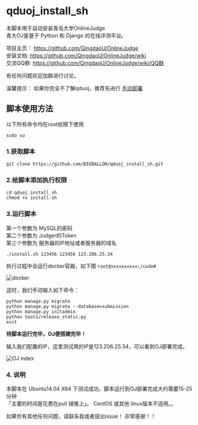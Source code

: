 # qduoj_install_sh

本脚本用于自动安装青岛大学OnlineJudge  
青大OJ是基于 Python 和 Django 的在线评测平台。  

项目主页： https://github.com/QingdaoU/OnlineJudge  
安装文档: https://github.com/QingdaoU/OnlineJudge/wiki  
交流QQ群: https://github.com/QingdaoU/OnlineJudge/wiki/QQ群  

有任何问题欢迎加群进行讨论。  

温馨提示： 如果你完全不了解qduoj，推荐先进行 [手动部署][1]


## 脚本使用方法

以下所有命令均在root权限下使用

```
sudo su
```

### 1.获取脚本

```
git clone https://github.com/BIGBALLON/qduoj_install_sh.git
```

### 2.给脚本添加执行权限

```
cd qduoj_install_sh
chmod +x install.sh
```

### 3.运行脚本

第一个参数为 MySQL的密码  
第二个参数为 Judger的Token  
第三个参数为 服务器的IP地址或者服务器的域名  

```
./install.sh 123456 123456 123.206.25.34
```

执行过程中会运行docker容器，如下图 ``root@xxxxxxxxxx:/code#``

![docker][2]

这时，我们手动输入如下命令：

```
python manage.py migrate
python manage.py migrate --database=submission
python manage.py initadmin
python tools/release_static.py
exit
```

**待脚本运行完毕，OJ便搭建完毕！**

输入我们配置的IP，这里测试用的IP是123.206.25.34，可以看到OJ部署完成。  

![OJ index][3]

### 4. 说明

本脚本在 Ubuntu14.04 X64 下测试成功，脚本运行到OJ部署完成大约需要15-25分钟  
「主要的时间是花费在pull 镜像上」。
CentOS 或其他 linux版本不适用。。


如果你有其他任何问题，请联系我或者提出issue！ 非常感谢！！  


  [1]: https://github.com/QingdaoU/OnlineJudge/wiki/%E6%AD%A3%E5%BC%8F%E9%83%A8%E7%BD%B2%E6%96%87%E6%A1%A3
  [2]: http://7xi3e9.com1.z0.glb.clouddn.com/docker.png
  [3]: http://7xi3e9.com1.z0.glb.clouddn.com/ddag.jpg